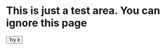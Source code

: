 # This is just a test area. You can ignore this page


<button onclick="myFunction()">Try it</button>

<p id="demo"></p>

<script>
function myFunction() {
  var txt;
  if (confirm("Press a button!"))
  document.getElementById("demo").innerHTML = txt;
}
</script>